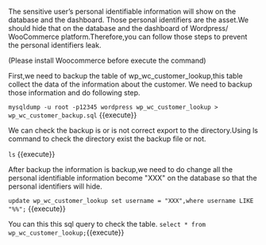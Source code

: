 The sensitive user’s personal identifiable information will show on the database and the dashboard. Those personal identifiers are the asset.We should hide that on the database and the dashboard of Wordpress/ WooCommerce platform.Therefore,you can follow those steps to prevent the personal identifiers leak. 

(Please install Woocommerce before execute the command)

First,we need to backup the table of wp_wc_customer_lookup,this table collect the data of the information about the customer. We need to backup those information and do following step. 

`mysqldump -u root -p12345 wordpress wp_wc_customer_lookup > wp_wc_customer_backup.sql` {{execute}} 

 We can check the backup is or is not correct export to the directory.Using ls command to check the directory exist the backup file or not.

 `ls` {{execute}} 

After backup the information is backup,we need to do change all the personal identifiable information become "XXX" on the database so that the personal identifiers will hide.

`update wp_wc_customer_lookup set username = "XXX",where username LIKE "%%";` {{execute}} 

You can this this sql query to check the table.
`select * from wp_wc_customer_lookup;`{{execute}}

